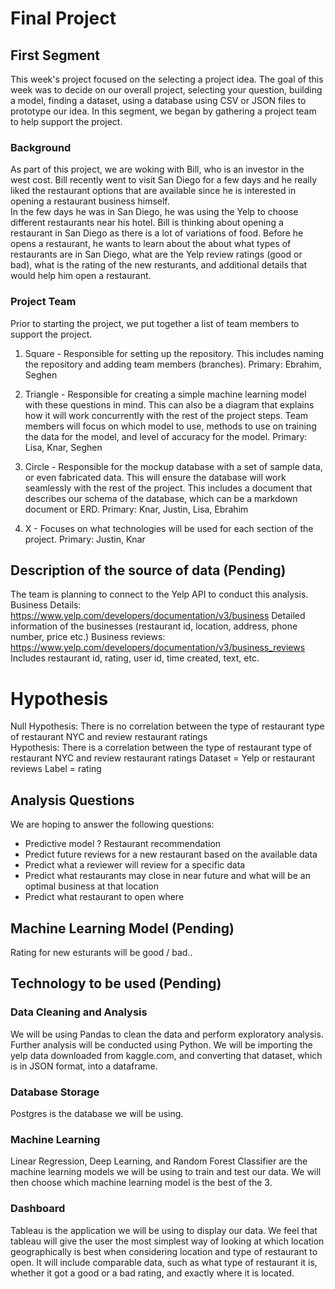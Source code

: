 # Final Project 

## First Segment 

This week's project focused on the selecting a project idea. The goal of this week was to decide on our overall project, selecting your question, building a model, finding a dataset, using a database using CSV or JSON files to prototype our idea. In this segment, we began by gathering a project team to help support the project.

### Background

As part of this project, we are woking with Bill, who is an investor in the west cost. Bill recently went to visit San Diego for a few days and he really liked the restaurant options that are available since he is interested in opening a restaurant business himself.  
In the few days he was in San Diego, he was using the Yelp to choose different restaurants near his hotel. Bill is thinking about opening a restaurant in San Diego as there is a lot of variations of food. Before he opens a restaurant, he wants to learn about the   about what types of restaurants are in San Diego, what are the Yelp review ratings (good or bad), what is the rating of the new resturants, and additional details that would help him open a restaurant. 

### Project Team 

Prior to starting the project, we put together a list of team members to support the project. 

1) Square - Responsible for setting up the repository. This includes naming the repository and adding team members (branches).
Primary: Ebrahim, Seghen

2) Triangle - Responsible for creating a simple machine learning model with these questions in mind. This can also be a diagram that explains how it will work concurrently with the rest of the project steps. Team members will focus on which model to use, methods to use on training the data for the model, and level of accuracy for the model.
Primary: Lisa, Knar, Seghen

3) Circle - Responsible for the mockup database with a set of sample data, or even fabricated data. This will ensure the database will work seamlessly with the rest of the project. This includes a document that describes our schema of the database, which can be a markdown document or ERD. 
Primary: Knar, Justin, Lisa, Ebrahim

4) X - Focuses on what technologies will be used for each section of the project. 
Primary: Justin, Knar

## Description of the source of data (Pending)

The team is planning to connect to the Yelp API to conduct this analysis.
Business Details: https://www.yelp.com/developers/documentation/v3/business
Detailed information of the businesses (restaurant id, location, address, phone number, price etc.) 
Business reviews: https://www.yelp.com/developers/documentation/v3/business_reviews
Includes restaurant id, rating, user id, time created, text, etc. 


# Hypothesis 

Null Hypothesis: There is no correlation between the type of restaurant type of restaurant NYC and review restaurant ratings  
Hypothesis: There is a correlation between the type of restaurant type of restaurant NYC and review restaurant ratings 
Dataset = Yelp or restaurant reviews
Label = rating

## Analysis Questions
We are hoping to answer the following questions:
- Predictive model ? Restaurant recommendation 
- Predict future reviews for a new restaurant based on the available data
- Predict what a reviewer will review for a specific data
- Predict what restaurants may close in near future and what will be an optimal business at that location
- Predict what restaurant to open where

## Machine Learning Model (Pending)

Rating for new esturants will be good / bad..

## Technology to be used (Pending)

### Data Cleaning and Analysis
We will be using Pandas to clean the data and perform exploratory analysis. Further analysis will be conducted using Python. We will be importing the yelp data downloaded from kaggle.com, and converting that dataset, which is in JSON format, into a dataframe.
### Database Storage
Postgres is the database we will be using.
### Machine Learning
Linear Regression, Deep Learning, and Random Forest Classifier are the machine learning models we will be using to train and test our data. We will then choose which machine learning model is the best of the 3.
### Dashboard
Tableau is the application we will be using to display our data. We feel that tableau will give the user the most simplest way of looking at which location geographically is best when considering location and type of restaurant to open. It will include comparable data, such as what type of restaurant it is, whether it got a good or a bad rating, and exactly where it is located.




